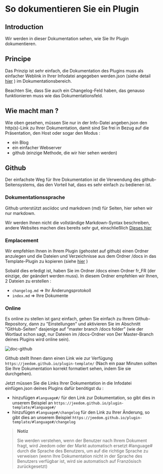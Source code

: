 # So dokumentieren Sie ein Plugin

## Introduction

Wir werden in dieser Dokumentation sehen, wie Sie Ihr Plugin dokumentieren.

## Principe

Das Prinzip ist sehr einfach, die Dokumentation des Plugins muss als einfacher Weblink in Ihrer Infodatei angegeben werden.json (siehe detail [hier](https://doc.jeedom.com/de_DE/dev/structure_info_json) ) im Dokumentationsbereich.

Beachten Sie, dass Sie auch ein Changelog-Feld haben, das genauso funktionieren muss wie das Dokumentationsfeld.

## Wie macht man ?

Wie oben gesehen, müssen Sie nur in der Info-Datei angeben.json den http(s)-Link zu Ihrer Dokumentation, damit sind Sie frei in Bezug auf die Präsentation, den Host oder sogar den Modus :

- ein Blog
- ein einfacher Webserver
- github (einzige Methode, die wir hier sehen werden)

## Github

Der einfachste Weg für Ihre Dokumentation ist die Verwendung des github-Seitensystems, das den Vorteil hat, dass es sehr einfach zu bedienen ist.

### Dokumentationssprache

Github unterstützt asciidoc und markdown (md) für Seiten, hier sehen wir nur markdown.

Wir werden Ihnen nicht die vollständige Markdown-Syntax beschreiben, andere Websites machen dies bereits sehr gut, einschließlich [Dieses hier](https://guides.github.com/pdfs/markdown-cheatsheet-online.pdf)

### Emplacement

Wir empfehlen Ihnen in Ihrem Plugin (gehostet auf github) einen Ordner anzulegen und die Dateien und Verzeichnisse aus dem Ordner /docs in das Template-Plugin zu kopieren (siehe [hier](https://doc.jeedom.com/de_DE/dev/plugin_template) )

Sobald dies erledigt ist, haben Sie im Ordner /docs einen Ordner fr_FR (der einzige, der geändert werden muss). In diesem Ordner empfehlen wir Ihnen, 2 Dateien zu erstellen :

- ``changelog.md`` => Ihr Änderungsprotokoll
- ``index.md`` => Ihre Dokumente

### Online

Es online zu stellen ist ganz einfach, gehen Sie einfach zu Ihrem Github-Repository, dann zu "Einstellungen" und aktivieren Sie im Abschnitt "GitHub-Seiten" dasjenige auf "master branch /docs folder" (wie der Wortlaut schon sagt, nur Dateien im /docs-Ordner von Der Master-Branch deines Plugins wird online sein).

![doc-github](images/tutoDoc.png)

Github stellt Ihnen dann einen Link wie zur Verfügung ``https://jeedom.github.io/plugin-template/`` (Nach ein paar Minuten sollten Sie Ihre Dokumentation korrekt formatiert sehen, indem Sie sie durchgehen).

Jetzt müssen Sie die Links Ihrer Dokumentation in die Infodatei einfügen.json deines Plugins dafür benötigst du :

- hinzufügen ``#language#/`` für den Link zur Dokumentation, so gibt dies in unserem Beispiel an ``https://jeedom.github.io/plugin-template/#language#/``
- hinzufügen ``#language#/changelog`` für den Link zu Ihrer Änderung, so gibt dies an unserem Beispiel ``https://jeedom.github.io/plugin-template/#language#/changelog``

> **Notiz**
>
> Sie werden verstehen, wenn der Benutzer nach Ihrem Dokument fragt, wird Jeedom oder der Markt automatisch ersetzt #language# durch die Sprache des Benutzers, um auf die richtige Sprache zu verweisen (wenn Ihre Dokumentation nicht in der Sprache des Benutzers verfügbar ist, wird sie automatisch auf Französisch zurückgesetzt)
